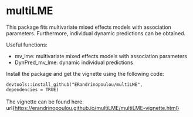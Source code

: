 # multiLME

This package fits multivariate mixed effects models with association parameters. Furthermore, individual dynamic predictions can be obtained.

Useful functions:
- mv_lme: multivariate mixed effects models with association parameters
- DynPred_mv_lme: dynamic individual predictions

Install the package and get the vignette using the following code: 

<code>devtools::install_github("ERandrinopoulou/multiLME", dependencies = TRUE)</code>
\
\
The vignette can be found here:
url{https://erandrinopoulou.github.io/multiLME/multiLME-vignette.html}
